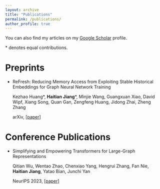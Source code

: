 ```yaml
---
layout: archive
title: "Publications"
permalink: /publications/
author_profile: true
---
```


You can also find my articles on my [Google Scholar](https://scholar.google.com/citations?user=Oi0XgvQAAAAJ) profile.

\* denotes equal contributions.

# Preprints

- ReFresh: Reducing Memory Access from Exploiting Stable Historical Embeddings for Graph Neural Network Training 

  Kezhao Huang*, **Haitian Jiang**\*, Minjie Wang, Guangxuan Xiao, David Wipf, Xiang Song, Quan Gan, Zengfeng Huang, Jidong Zhai, Zheng Zhang

  arXiv, \[[paper](https://arxiv.org/abs/2301.07482)\]

# Conference Publications

- Simplifying and Empowering Transformers for Large-Graph Representations

  Qitian Wu, Wentao Zhao, Chenxiao Yang, Hengrui Zhang, Fan Nie, **Haitian Jiang**, Yatao Bian, Junchi Yan 

  NeurIPS 2023, \[[paper](https://arxiv.org/abs/2306.10759)\]